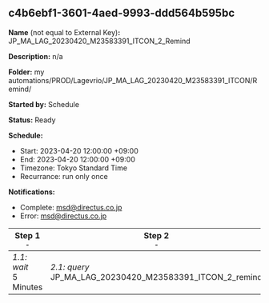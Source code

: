 ## c4b6ebf1-3601-4aed-9993-ddd564b595bc

**Name** (not equal to External Key)**:** JP_MA_LAG_20230420_M23583391_ITCON_2_Remind

**Description:** n/a

**Folder:** my automations/PROD/Lagevrio/JP_MA_LAG_20230420_M23583391_ITCON/Remind/

**Started by:** Schedule

**Status:** Ready

**Schedule:**

* Start: 2023-04-20 12:00:00 +09:00
* End: 2023-04-20 12:00:00 +09:00
* Timezone: Tokyo Standard Time
* Recurrance: run only once

**Notifications:**

* Complete: msd@directus.co.jp
* Error: msd@directus.co.jp

| Step 1<br>_<small>-</small>_ | Step 2<br>_<small>-</small>_ | Step 3<br>_<small>-</small>_ |
| --- | --- | --- |
| _1.1: wait_<br>5 Minutes | _2.1: query_<br>JP_MA_LAG_20230420_M23583391_ITCON_2_remind | _3.1: emailSend_<br>JP_MA_LAG_20230420_M23583391_ITCON_2_remind |

